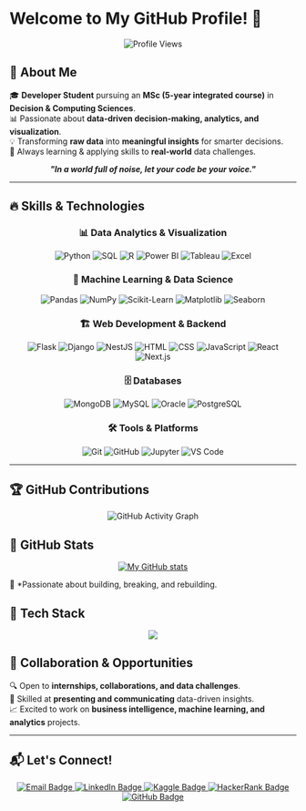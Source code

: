 # Welcome to My GitHub Profile! 👋

<p align="center">
  <img src="https://komarev.com/ghpvc/?username=KhaleefZ&label=Profile%20views&color=0e75b6&style=flat" alt="Profile Views" />
</p>

## 🚀 About Me  

🎓 **Developer Student** pursuing an **MSc (5-year integrated course)** in **Decision & Computing Sciences**.  
📊 Passionate about **data-driven decision-making, analytics, and visualization**.  
💡 Transforming **raw data** into **meaningful insights** for smarter decisions.  
🌟 Always learning & applying skills to **real-world** data challenges.  



<p align="center">
  <strong><em>"In a world full of noise, let your code be your voice."</em></strong>
</p>

---

## 🔥 Skills & Technologies  

<div align="center">
  
### 📊 Data Analytics & Visualization  
![Python](https://img.shields.io/badge/-Python-3776AB?style=for-the-badge&logo=python&logoColor=white)
![SQL](https://img.shields.io/badge/-SQL-4479A1?style=for-the-badge&logo=postgresql&logoColor=white)
![R](https://img.shields.io/badge/-R-276DC3?style=for-the-badge&logo=r&logoColor=white)
![Power BI](https://img.shields.io/badge/-PowerBI-F2C811?style=for-the-badge&logo=powerbi&logoColor=black)
![Tableau](https://img.shields.io/badge/-Tableau-E97627?style=for-the-badge&logo=tableau&logoColor=white)
![Excel](https://img.shields.io/badge/-Excel-217346?style=for-the-badge&logo=microsoft-excel&logoColor=white)

### 🔬 Machine Learning & Data Science  
![Pandas](https://img.shields.io/badge/-Pandas-150458?style=for-the-badge&logo=pandas&logoColor=white)
![NumPy](https://img.shields.io/badge/-NumPy-013243?style=for-the-badge&logo=numpy&logoColor=white)
![Scikit-Learn](https://img.shields.io/badge/-Scikit_Learn-F7931E?style=for-the-badge&logo=scikit-learn&logoColor=white)
![Matplotlib](https://img.shields.io/badge/-Matplotlib-3776AB?style=for-the-badge&logo=matplotlib&logoColor=white)
![Seaborn](https://img.shields.io/badge/-Seaborn-3776AB?style=for-the-badge&logo=seaborn&logoColor=white)

### 🏗️ Web Development & Backend  
![Flask](https://img.shields.io/badge/-Flask-000000?style=for-the-badge&logo=flask&logoColor=white)
![Django](https://img.shields.io/badge/-Django-092E20?style=for-the-badge&logo=django&logoColor=white)
![NestJS](https://img.shields.io/badge/-NestJS-E0234E?style=for-the-badge&logo=nestjs&logoColor=white)
![HTML](https://img.shields.io/badge/-HTML-E34F26?style=for-the-badge&logo=html5&logoColor=white)
![CSS](https://img.shields.io/badge/-CSS-1572B6?style=for-the-badge&logo=css3&logoColor=white)
![JavaScript](https://img.shields.io/badge/-JavaScript-F7DF1E?style=for-the-badge&logo=javascript&logoColor=black)
![React](https://img.shields.io/badge/-React-61DAFB?style=for-the-badge&logo=react&logoColor=black)
![Next.js](https://img.shields.io/badge/-Next.js-000000?style=for-the-badge&logo=next.js&logoColor=white)

### 🗄️ Databases  
![MongoDB](https://img.shields.io/badge/-MongoDB-47A248?style=for-the-badge&logo=mongodb&logoColor=white)
![MySQL](https://img.shields.io/badge/-MySQL-4479A1?style=for-the-badge&logo=mysql&logoColor=white)
![Oracle](https://img.shields.io/badge/-Oracle-F80000?style=for-the-badge&logo=oracle&logoColor=white)
![PostgreSQL](https://img.shields.io/badge/-PostgreSQL-4169E1?style=for-the-badge&logo=postgresql&logoColor=white)



### 🛠️ Tools & Platforms  
![Git](https://img.shields.io/badge/-Git-F05032?style=for-the-badge&logo=git&logoColor=white)
![GitHub](https://img.shields.io/badge/-GitHub-181717?style=for-the-badge&logo=github&logoColor=white)
![Jupyter](https://img.shields.io/badge/-Jupyter-F37626?style=for-the-badge&logo=jupyter&logoColor=white)
![VS Code](https://img.shields.io/badge/-VS_Code-007ACC?style=for-the-badge&logo=visual-studio-code&logoColor=white)

</div>

---

## 🏆 GitHub Contributions  

<p align="center">
  <img src="https://github-readme-activity-graph.vercel.app/graph?username=KhaleefZ&theme=radical" alt="GitHub Activity Graph" />
</p>


## 🚀 GitHub Stats

<div align="center">

  
[![My GitHub stats](https://github-readme-stats.vercel.app/api?username=KhaleefZ&show_icons=true&theme=tokyonight&count_private=false)](https://github.com/KhaleefZ)


</div>

🌟 *Passionate about building, breaking, and rebuilding. 

## 🧰 Tech Stack

<div align="center">
<p align="center">
  <img src="https://skillicons.dev/icons?i=python,java,html,css,react,nextjs" />
</p>
</div>

## 💼 Collaboration & Opportunities  

🔍 Open to **internships, collaborations, and data challenges**.  
📢 Skilled at **presenting and communicating** data-driven insights.  
📈 Excited to work on **business intelligence, machine learning, and analytics** projects.  

---

## 📬 Let's Connect!  

<p align="center">
  <a href="mailto:zkhaleef27@gmail.com" target="_blank" rel="noopener noreferrer">
    <img src="https://img.shields.io/badge/Email-D14836?style=for-the-badge&logo=gmail&logoColor=white" alt="Email Badge"/>
  </a>
  <a href="https://www.linkedin.com/in/khaleef-z" target="_blank" rel="noopener noreferrer">
    <img src="https://img.shields.io/badge/LinkedIn-0077B5?style=for-the-badge&logo=linkedin&logoColor=white" alt="LinkedIn Badge"/>
  </a>
  <a href="https://www.kaggle.com/zkhaleef" target="_blank" rel="noopener noreferrer">
    <img src="https://img.shields.io/badge/Kaggle-20BEFF?style=for-the-badge&logo=kaggle&logoColor=white" alt="Kaggle Badge"/>
  </a>
  <a href="https://www.hackerrank.com/h71762133026" target="_blank" rel="noopener noreferrer">
    <img src="https://img.shields.io/badge/HackerRank-2EC866?style=for-the-badge&logo=hackerrank&logoColor=white" alt="HackerRank Badge"/>
  </a>
  <a href="https://github.com/zkhaleef" target="_blank" rel="noopener noreferrer">
    <img src="https://img.shields.io/badge/GitHub-181717?style=for-the-badge&logo=github&logoColor=white" alt="GitHub Badge"/>
  </a>
</p>




